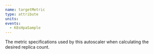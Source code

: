 ```yaml
---
name: targetMetric
type: attribute
units:
events:
  - K8sHpaSample
---
```


The metric specifications used by this autoscaler when calculating the desired replica count.